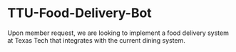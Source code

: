 # TTU-Food-Delivery-Bot
Upon member request, we are looking to implement a food delivery system at Texas Tech that integrates with the current dining system.
